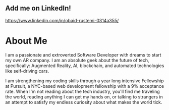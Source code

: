 

## Add me on LinkedIn!
https://www.linkedin.com/in/obaid-rustemi-0314a355/


# About Me
I am a passionate and extroverted Software Developer with dreams to start my own AR company. I am an absolute geek about the future of tech, specifically: Augmented Reality, AI, blockchain, and automated technologies like self-driving cars. 

I am strengthening my coding skills through a year long intensive Fellowship at Pursuit, a NYC-based web development fellowship with a 9% acceptance rate. When I'm not reading about the tech industry, you'll find me traveling the world, reading anything I can get my hands on, or talking to strangers in an attempt to satisfy my endless curiosity about what makes the world tick.
